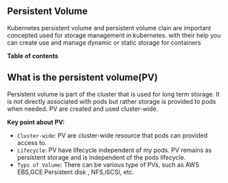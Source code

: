 <h2> Persistent Volume</h2>
<p> Kubernetes persistent volume and persistent volume clain are important concepted used for storage management in kubernetes. with their help you can create use and manage dynamic or static storage for containers</p>

**Table of contents**


## What is the persistent volume(PV)
Persistent volume is part  of the cluster that is used for long term storage. It is not directly associated     with pods but rather storage is provided to pods when needed. PV are created and used cluster-wide.

**Key point about PV:**
- `Cluster-wide`: PV are cluster-wide resource that pods can provided access to.
- `Lifecycle`: PV have lifecycle independent of my pods. PV remains as persistent storage and is independent of the pods lifecycle.
- `Typs of Volume`: There can be various type of PVs, such as AWS EBS,GCE Persistent disk , NFS,iSCSI, etc.